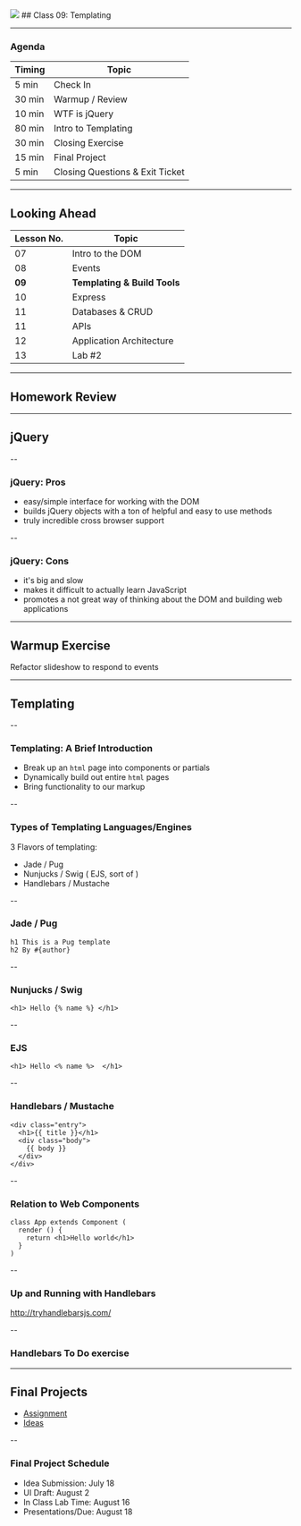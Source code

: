 

<img src="https://ga-core.s3.amazonaws.com/production/uploads/program/default_image/5225/JS-logo-official.png" style="max-width: 100px; border: none; box-shadow: none" />
## Class 09: Templating

---
### Agenda
| Timing | Topic                                    |
| ------ | ---------------------------------------- |
| 5  min | Check In                                 |
| 30 min | Warmup / Review                          |
| 10 min | WTF is jQuery                            |
| 80 min | Intro to Templating                      |
| 30 min | Closing Exercise                         |
| 15 min | Final Project                            |
| 5  min | Closing Questions & Exit Ticket          |

---
## Looking Ahead

| Lesson No. |        Topic             |
| ---------- | ------------------------ |
|     07     | Intro to the DOM         |
|     08     | Events                   |
|   **09**   | **Templating & Build Tools** |
|     10     | Express                  |
|     11     | Databases & CRUD         |
|     11     | APIs                     |
|     12     | Application Architecture |
|     13     | Lab #2                   |

---
## Homework Review

---
## jQuery

--
### jQuery: Pros
- easy/simple interface for working with the DOM
- builds jQuery objects with a ton of helpful and easy to use methods
- truly incredible cross browser support

--
### jQuery: Cons
- it's big and slow
- makes it difficult to actually learn JavaScript
- promotes a not great way of thinking about the DOM and building web applications

---
## Warmup Exercise
Refactor slideshow to respond to events

---
## Templating

--
### Templating: A Brief Introduction
- Break up an `html` page into components or partials
- Dynamically build out entire `html` pages
- Bring functionality to our markup

--
### Types of Templating Languages/Engines
3 Flavors of templating:
- Jade / Pug
- Nunjucks / Swig ( EJS, sort of )
- Handlebars / Mustache

--
### Jade / Pug
```
h1 This is a Pug template
h2 By #{author}
```

--
### Nunjucks / Swig
```
<h1> Hello {% name %} </h1>
```

--
### EJS
```
<h1> Hello <% name %>  </h1>
```

--
### Handlebars / Mustache
```
<div class="entry">
  <h1>{{ title }}</h1>
  <div class="body">
    {{ body }}
  </div>
</div>
```

--
### Relation to Web Components
```
class App extends Component (
  render () {
    return <h1>Hello world</h1>
  }
)
```

--
### Up and Running with Handlebars
http://tryhandlebarsjs.com/

--
### Handlebars To Do exercise

---
## Final Projects

- [Assignment](https://github.com/ga-students/JS-DC-3/final-project)
- [Ideas](https://gallery.generalassemb.ly/WDI)

--

### Final Project Schedule

- Idea Submission: July 18
- UI Draft: August 2
- In Class Lab Time: August 16
- Presentations/Due: August 18
